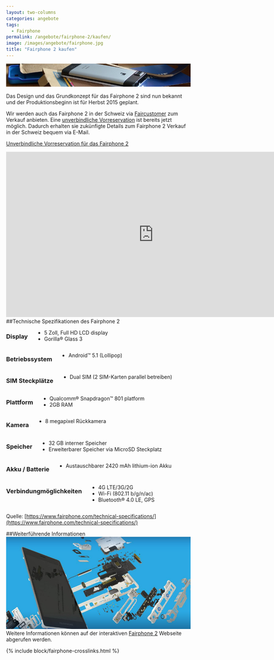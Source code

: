 ```yaml
---
layout: two-columns
categories: angebote
tags:
  - Fairphone
permalink: /angebote/fairphone-2/kaufen/
image: /images/angebote/fairphone.jpg
title: "Fairphone 2 kaufen"
---
```

<div class="angebot-top-wide"><img title="Fairphone" src="/images/angebote/fairphone_sub.jpg"></div>

Das Design und das Grundkonzept für das Fairphone 2 sind nun bekannt und der Produktionsbeginn ist für Herbst 2015 geplant.

Wir werden auch das Fairphone 2 in der Schweiz via [Faircustomer](http://www.faircustomer.ch/reservation_fuer_fairphone_2_9) zum Verkauf anbieten. Eine [unverbindliche Vorreservation](http://www.faircustomer.ch/reservation_fuer_fairphone_2_9) ist bereits jetzt möglich. Dadurch erhalten sie zukünfigte Details zum Fairphone 2 Verkauf in der Schweiz bequem via E-Mail.

<a href="http://www.faircustomer.ch/reservation_fuer_fairphone_2_9" class="button"><i class="fi-arrow-right"></i> Unverbindliche Vorreservation für das Fairphone 2</a>

<iframe width="803" height="452" src="https://www.youtube.com/embed/6DW733G76BY" frameborder="0" allowfullscreen></iframe>

<br>
<a name="spezifikationen"></a>
##Technische Spezifikationen des Fairphone 2
<div class="row">
<div class="large-6 columns">
  <h3>Display</h3>
  <ul>
    <li>5 Zoll, Full HD LCD display</li>
    <li>Gorilla® Glass 3</li>
  </ul>
</div>

<div class="large-6 columns">
  <h3>Betriebssystem</h3>
  <ul>
    <li>Android™​ 5.1 (Lollipop)</li>
  </ul>
</div>
</div>

<div class="row">
<div class="large-6 columns">
  <h3>SIM Steckplätze</h3>
  <ul>
    <li>Dual SIM (2 SIM-Karten parallel betreiben)</li>
  </ul>
</div>

<div class="large-6 columns">
  <h3>Plattform</h3>
  <ul>
    <li>Qualcomm® Snapdragon​​™ 801 platform</li>
    <li>2GB RAM</li>
  </ul>
</div>
</div>

<div class="row">
<div class="large-6 columns">
  <h3>Kamera</h3>
  <ul>
    <li>8 megapixel Rückkamera</li>
  </ul>
</div>

<div class="large-6 columns">
  <h3>Speicher</h3>
  <ul>
    <li>32 GB interner Speicher</li>
    <li>Erweiterbarer Speicher via MicroSD Steckplatz</li>
  </ul>
</div>
</div>

<div class="row">
<div class="large-6 columns">
  <h3>Akku / Batterie</h3>
  <ul>
    <li>Austauschbarer 2420 mAh lithium-ion Akku</li>
  </ul>
</div>

<div class="large-6 columns">
  <h3>Verbindungmöglichkeiten</h3>
  <ul>
    <li>4G LTE/3G/2G</li>
    <li>Wi-Fi (802.11 b/g/n/ac)</li>
    <li>Bluetooth® 4.0 LE, GPS</li>
  </ul>
</div>
</div>

Quelle: [https://www.fairphone.com/technical-specifications/](https://www.fairphone.com/technical-specifications/)

##Weiterführende Informationen
<a href="https://www.fairphone.com/phone/"><img src="/images/angebote/fairphone/fairphone-2-interaktive-webseite.jpg" alt="Interaktive Webseite für das Fairphone 2" /></a>
Weitere Informationen können auf der interaktiven [Fairphone 2](https://www.fairphone.com/phone/) Webseite abgerufen werden.

{% include block/fairphone-crosslinks.html %}
